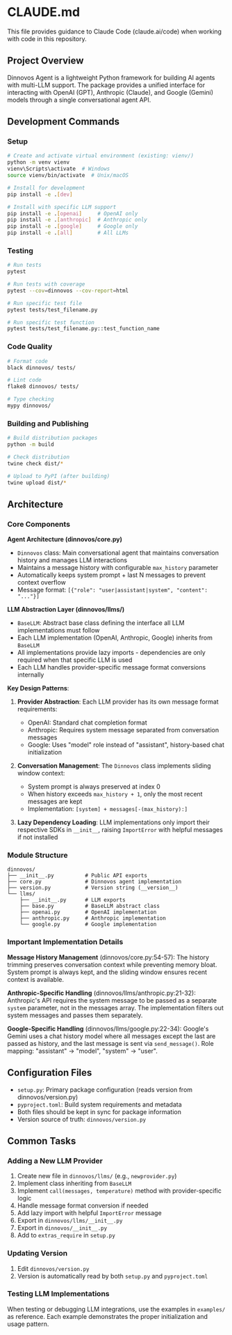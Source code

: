 # CLAUDE.md

This file provides guidance to Claude Code (claude.ai/code) when working with code in this repository.

## Project Overview

Dinnovos Agent is a lightweight Python framework for building AI agents with multi-LLM support. The package provides a unified interface for interacting with OpenAI (GPT), Anthropic (Claude), and Google (Gemini) models through a single conversational agent API.

## Development Commands

### Setup
```bash
# Create and activate virtual environment (existing: vienv/)
python -m venv vienv
vienv\Scripts\activate  # Windows
source vienv/bin/activate  # Unix/macOS

# Install for development
pip install -e .[dev]

# Install with specific LLM support
pip install -e .[openai]     # OpenAI only
pip install -e .[anthropic]  # Anthropic only
pip install -e .[google]     # Google only
pip install -e .[all]        # All LLMs
```

### Testing
```bash
# Run tests
pytest

# Run tests with coverage
pytest --cov=dinnovos --cov-report=html

# Run specific test file
pytest tests/test_filename.py

# Run specific test function
pytest tests/test_filename.py::test_function_name
```

### Code Quality
```bash
# Format code
black dinnovos/ tests/

# Lint code
flake8 dinnovos/ tests/

# Type checking
mypy dinnovos/
```

### Building and Publishing
```bash
# Build distribution packages
python -m build

# Check distribution
twine check dist/*

# Upload to PyPI (after building)
twine upload dist/*
```

## Architecture

### Core Components

**Agent Architecture (dinnovos/core.py)**
- `Dinnovos` class: Main conversational agent that maintains conversation history and manages LLM interactions
- Maintains a message history with configurable `max_history` parameter
- Automatically keeps system prompt + last N messages to prevent context overflow
- Message format: `[{"role": "user|assistant|system", "content": "..."}]`

**LLM Abstraction Layer (dinnovos/llms/)**
- `BaseLLM`: Abstract base class defining the interface all LLM implementations must follow
- Each LLM implementation (OpenAI, Anthropic, Google) inherits from `BaseLLM`
- All implementations provide lazy imports - dependencies are only required when that specific LLM is used
- Each LLM handles provider-specific message format conversions internally

**Key Design Patterns**:
1. **Provider Abstraction**: Each LLM provider has its own message format requirements:
   - OpenAI: Standard chat completion format
   - Anthropic: Requires system message separated from conversation messages
   - Google: Uses "model" role instead of "assistant", history-based chat initialization

2. **Conversation Management**: The `Dinnovos` class implements sliding window context:
   - System prompt is always preserved at index 0
   - When history exceeds `max_history + 1`, only the most recent messages are kept
   - Implementation: `[system] + messages[-(max_history):]`

3. **Lazy Dependency Loading**: LLM implementations only import their respective SDKs in `__init__`, raising `ImportError` with helpful messages if not installed

### Module Structure

```
dinnovos/
├── __init__.py          # Public API exports
├── core.py              # Dinnovos agent implementation
├── version.py           # Version string (__version__)
└── llms/
    ├── __init__.py      # LLM exports
    ├── base.py          # BaseLLM abstract class
    ├── openai.py        # OpenAI implementation
    ├── anthropic.py     # Anthropic implementation
    └── google.py        # Google implementation
```

### Important Implementation Details

**Message History Management** (dinnovos/core.py:54-57):
The history trimming preserves conversation context while preventing memory bloat. System prompt is always kept, and the sliding window ensures recent context is available.

**Anthropic-Specific Handling** (dinnovos/llms/anthropic.py:21-32):
Anthropic's API requires the system message to be passed as a separate `system` parameter, not in the messages array. The implementation filters out system messages and passes them separately.

**Google-Specific Handling** (dinnovos/llms/google.py:22-34):
Google's Gemini uses a chat history model where all messages except the last are passed as history, and the last message is sent via `send_message()`. Role mapping: "assistant" → "model", "system" → "user".

## Configuration Files

- `setup.py`: Primary package configuration (reads version from dinnovos/version.py)
- `pyproject.toml`: Build system requirements and metadata
- Both files should be kept in sync for package information
- Version source of truth: `dinnovos/version.py`

## Common Tasks

### Adding a New LLM Provider
1. Create new file in `dinnovos/llms/` (e.g., `newprovider.py`)
2. Implement class inheriting from `BaseLLM`
3. Implement `call(messages, temperature)` method with provider-specific logic
4. Handle message format conversion if needed
5. Add lazy import with helpful `ImportError` message
6. Export in `dinnovos/llms/__init__.py`
7. Export in `dinnovos/__init__.py`
8. Add to `extras_require` in `setup.py`

### Updating Version
1. Edit `dinnovos/version.py`
2. Version is automatically read by both `setup.py` and `pyproject.toml`

### Testing LLM Implementations
When testing or debugging LLM integrations, use the examples in `examples/` as reference. Each example demonstrates the proper initialization and usage pattern.
